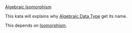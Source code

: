 [Algebraic Isomorphism](https://www.codewars.com/kata/5917f22dd2563a36a200009c)

This kata will explains why [Algebraic Data Type](https://en.wikipedia.org/wiki/Algebraic_data_type) get its name.

This depends on [Isomorphism](https://www.codewars.com/kata/isomorphism).